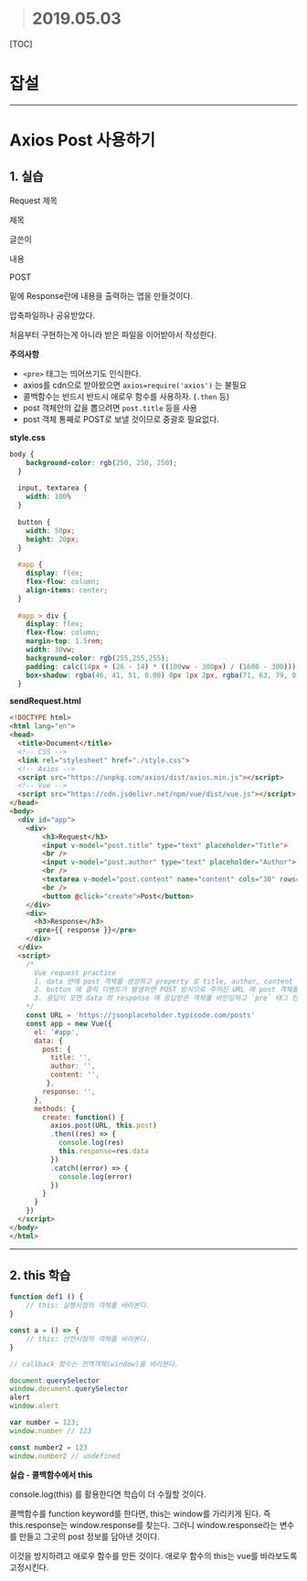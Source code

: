 > # 2019.05.03

[TOC]

# 잡설



---

# Axios Post 사용하기

## 1. 실습

Request 제목

제목

글쓴이

내용

POST



밑에 Response란에 내용을 출력하는 앱을 만들것이다.





압축파일하나 공유받았다.

처음부터 구현하는게 아니라 받은 파일을 이어받아서 작성한다.

**주의사항**

* `<pre>` 태그는 띄어쓰기도 인식한다.
* axios를 cdn으로 받아왔으면 `axios=require('axios')` 는 불필요
* 콜백함수는 반드시 반드시 애로우 함수를 사용하자. (`.then` 등)
* post 객체안의 값을 뽑으려면 `post.title` 등을 사용
* post 객체 통째로 POST로 보낼 것이므로 중괄호 필요없다.



**style.css**

```css
body {
    background-color: rgb(250, 250, 250);
  }
  
  input, textarea {
    width: 100%
  }
  
  button {
    width: 50px;
    height: 20px;
  }
  
  #app {
    display: flex;
    flex-flow: column;
    align-items: center;
  }
  
  #app > div {
    display: flex;
    flex-flow: column;
    margin-top: 1.5rem;
    width: 30vw;
    background-color: rgb(255,255,255);
    padding: calc(14px + (26 - 14) * ((100vw - 300px) / (1600 - 300)));
    box-shadow: rgba(46, 41, 51, 0.08) 0px 1px 2px, rgba(71, 63, 79, 0.08) 0px 2px 4px;
  }
```



**sendRequest.html**

```html
<!DOCTYPE html>
<html lang="en">
<head>
  <title>Document</title>
  <!-- CSS -->
  <link rel="stylesheet" href="./style.css">
  <!-- Axios -->
  <script src="https://unpkg.com/axios/dist/axios.min.js"></script>
  <!-- Vue -->
  <script src="https://cdn.jsdelivr.net/npm/vue/dist/vue.js"></script>
</head>
<body>
  <div id="app">
    <div>
        <h3>Request</h3>
        <input v-model="post.title" type="text" placeholder="Title">
        <br />
        <input v-model="post.author" type="text" placeholder="Author">
        <br />
        <textarea v-model="post.content" name="content" cols="30" rows="10" placeholder="Content"></textarea>
        <br />
        <button @click="create">Post</button>
    </div>
    <div>
      <h3>Response</h3>
      <pre>{{ response }}</pre>
    </div>
  </div>
  <script>
    /*
      Vue request practice
      1. data 안에 post 객체를 생성하고 property 로 title, author, content 를 html 로 부터 입력받는다.
      2. button 에 클릭 이벤트가 발생하면 POST 방식으로 주어진 URL 에 post 객체를 담아서 요청을 보낸다.
      3. 응답이 오면 data 의 response 에 응답받은 객체를 바인딩하고 `pre` 태그 안에서 보여준다.
    */
    const URL = 'https://jsonplaceholder.typicode.com/posts'
    const app = new Vue({
      el: '#app',
      data: {
        post: {
          title: '',
          author: '',
          content: '',
         },
        response: '',
      },
      methods: {
        create: function() {
          axios.post(URL, this.post)
          .then((res) => {
            console.log(res)
            this.response=res.data
          })
          .catch((error) => {
            console.log(error)
          })
        }
      }
    })
  </script>
</body>
</html>
```



---

## 2. this 학습

```javascript
function def1 () {
    // this: 실행시점의 객체를 바라본다.
}

const a = () => {
    // this: 선언시점의 객체를 바라본다.
}

// callback 함수는 전역객체(window)를 바라본다.

document.querySelector
window.document.querySelector
alert
window.alert

var number = 123;
window.number // 123

const number2 = 123
window.number2 // undefined

```



**실습 - 콜백함수에서 this**

console.log(this) 를 활용한다면 학습이 더 수월할 것이다.

콜백함수를 function keyword를 한다면, this는 window를 가리키게 된다. 즉 this.response는 window.response를 찾는다. 그러니 window.response라는 변수를 만들고 그곳의 post 정보를 담아낸 것이다.

이것을 방지하려고 애로우 함수를 만든 것이다. 애로우 함수의 this는  vue를 바라보도록 고정시킨다.



